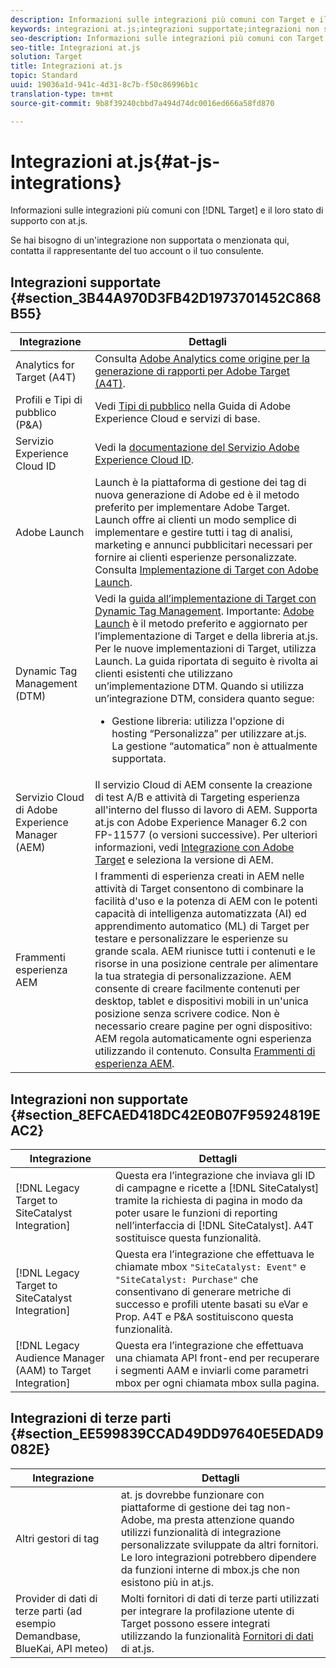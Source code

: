 ```yaml
---
description: Informazioni sulle integrazioni più comuni con Target e il loro stato di supporto con at.js.
keywords: integrazioni at.js;integrazioni supportate;integrazioni non supportate;integrazioni di terze parti
seo-description: Informazioni sulle integrazioni più comuni con Target e il loro stato di supporto con at.js.
seo-title: Integrazioni at.js
solution: Target
title: Integrazioni at.js
topic: Standard
uuid: 19036a1d-941c-4d31-8c7b-f50c86996b1c
translation-type: tm+mt
source-git-commit: 9b8f39240cbbd7a494d74dc0016ed666a58fd870

---
```



# Integrazioni at.js{#at-js-integrations}

Informazioni sulle integrazioni più comuni con [!DNL Target] e il loro stato di supporto con at.js.

Se hai bisogno di un&#39;integrazione non supportata o menzionata qui, contatta il rappresentante del tuo account o il tuo consulente.

## Integrazioni supportate {#section_3B44A970D3FB42D1973701452C868B55}

| Integrazione | Dettagli |
|--- |--- |
| Analytics for Target (A4T) | Consulta [Adobe Analytics come origine per la generazione di rapporti per Adobe Target (A4T)](../../../c-integrating-target-with-mac/a4t/a4t.md#concept_7540C8C04259434AB6EE33B09F47A1DE). |
| Profili e Tipi di pubblico (P&amp;A) | Vedi [Tipi di pubblico](https://marketing.adobe.com/resources/help/en_US/mcloud/audience_library.html) nella Guida di Adobe Experience Cloud e servizi di base. |
| Servizio Experience Cloud ID | Vedi la [documentazione del Servizio Adobe Experience Cloud ID](https://marketing.adobe.com/resources/help/en_US/mcvid/). |
| Adobe Launch | Launch è la piattaforma di gestione dei tag di nuova generazione di Adobe ed è il metodo preferito per implementare Adobe Target. Launch offre ai clienti un modo semplice di implementare e gestire tutti i tag di analisi, marketing e annunci pubblicitari necessari per fornire ai clienti esperienze personalizzate.  Consulta [Implementazione di Target con Adobe Launch](../../../c-implementing-target/c-implementing-target-for-client-side-web/how-to-deployatjs/cmp-implementing-target-using-adobe-launch.md#topic_5234DDAEB0834333BD6BA1B05892FC25). |
| Dynamic Tag Management (DTM) | Vedi la [guida all’implementazione di Target con Dynamic Tag Management](https://marketing.adobe.com/resources/help/en_US/target/ov2/implementing-target-using-dynamic-tag-management.html).   Importante: [Adobe Launch](../../../c-implementing-target/c-implementing-target-for-client-side-web/how-to-deployatjs/cmp-implementing-target-using-adobe-launch.md#topic_5234DDAEB0834333BD6BA1B05892FC25) è il metodo preferito e aggiornato per l’implementazione di Target e della libreria at.js. Per le nuove implementazioni di Target, utilizza Launch. La guida riportata di seguito è rivolta ai clienti esistenti che utilizzano un’implementazione DTM.   Quando si utilizza un’integrazione DTM, considera quanto segue: <ul><li>Gestione libreria: utilizza l&#39;opzione di hosting “Personalizza” per utilizzare at.js. La gestione “automatica” non è attualmente supportata. </li></ul> |
| Servizio Cloud di Adobe Experience Manager (AEM) | Il servizio Cloud di AEM consente la creazione di test A/B e attività di Targeting esperienza all&#39;interno del flusso di lavoro di AEM. Supporta at.js con Adobe Experience Manager 6.2 con FP-11577 (o versioni successive). Per ulteriori informazioni, vedi [Integrazione con Adobe Target](https://helpx.adobe.com/experience-manager/6-2/sites/administering/using/target.html) e seleziona la versione di AEM. |
| Frammenti esperienza AEM | I frammenti di esperienza creati in AEM nelle attività di Target consentono di combinare la facilità d&#39;uso e la potenza di AEM con le potenti capacità di intelligenza automatizzata (AI) ed apprendimento automatico (ML) di Target per testare e personalizzare le esperienze su grande scala.  AEM riunisce tutti i contenuti e le risorse in una posizione centrale per alimentare la tua strategia di personalizzazione. AEM consente di creare facilmente contenuti per desktop, tablet e dispositivi mobili in un&#39;unica posizione senza scrivere codice. Non è necessario creare pagine per ogni dispositivo: AEM regola automaticamente ogni esperienza utilizzando il contenuto.  Consulta [Frammenti di esperienza AEM](../../../c-experiences/c-manage-content/aem-experience-fragments.md#topic_1E1E4EA01F074349B2CF8785387B5FE8). |

## Integrazioni non supportate {#section_8EFCAED418DC42E0B07F95924819EAC2}

| Integrazione | Dettagli |
|--- |--- |
| [!DNL Legacy Target to SiteCatalyst Integration] | Questa era l’integrazione che inviava gli ID di campagne e ricette a [!DNL SiteCatalyst] tramite la richiesta di pagina in modo da poter usare le funzioni di reporting nell’interfaccia di [!DNL SiteCatalyst]. A4T sostituisce questa funzionalità. |
| [!DNL Legacy Target to SiteCatalyst Integration] | Questa era l’integrazione che effettuava le chiamate mbox `"SiteCatalyst: Event"` e `"SiteCatalyst: Purchase"` che consentivano di generare metriche di successo e profili utente basati su eVar e Prop. A4T e P&amp;A sostituiscono questa funzionalità. |
| [!DNL Legacy Audience Manager (AAM) to Target Integration] | Questa era l’integrazione che effettuava una chiamata API front-end per recuperare i segmenti AAM e inviarli come parametri mbox per ogni chiamata mbox sulla pagina. |

## Integrazioni di terze parti {#section_EE599839CCAD49DD97640E5EDAD9082E}

| Integrazione | Dettagli |
|--- |--- |
| Altri gestori di tag | at. js dovrebbe funzionare con piattaforme di gestione dei tag non-Adobe, ma presta attenzione quando utilizzi funzionalità di integrazione personalizzate sviluppate da altri fornitori. Le loro integrazioni potrebbero dipendere da funzioni interne di mbox.js che non esistono più in at.js. |
| Provider di dati di terze parti (ad esempio Demandbase, BlueKai, API meteo) | Molti fornitori di dati di terze parti utilizzati per integrare la profilazione utente di Target possono essere integrati utilizzando la funzionalità [Fornitori di dati](/help/c-implementing-target/c-implementing-target-for-client-side-web/targetgobalsettings.md#data-providers) di at.js. |